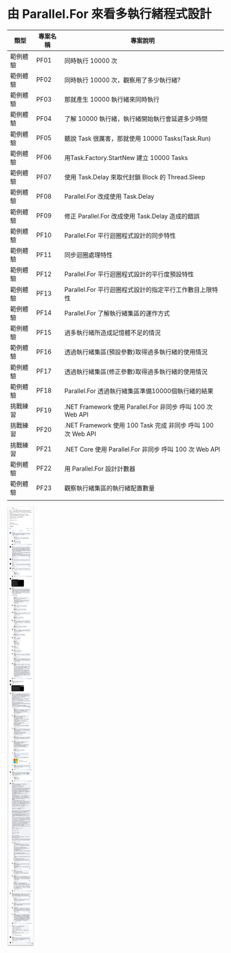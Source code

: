# 由 Parallel.For 來看多執行緒程式設計

|類型|專案名稱|專案說明|
|-|-|-|
|範例體驗|PF01|同時執行 10000 次|
|範例體驗|PF02|同時執行 10000 次，觀察用了多少執行緒?|
|範例體驗|PF03|那就產生 10000 執行緒來同時執行|
|範例體驗|PF04|了解 10000 執行緒，執行緒開始執行會延遲多少時間|
|範例體驗|PF05|聽說 Task 很厲害，那就使用 10000 Tasks(Task.Run)|
|範例體驗|PF06|用Task.Factory.StartNew 建立 10000 Tasks|
|範例體驗|PF07|使用 Task.Delay 來取代封鎖 Block 的 Thread.Sleep|
|範例體驗|PF08|Parallel.For 改成使用 Task.Delay|
|範例體驗|PF09|修正 Parallel.For 改成使用 Task.Delay 造成的錯誤|
|範例體驗|PF10|Parallel.For 平行迴圈程式設計的同步特性|
|範例體驗|PF11|同步迴圈處理特性|
|範例體驗|PF12|Parallel.For 平行迴圈程式設計的平行度預設特性|
|範例體驗|PF13|Parallel.For 平行迴圈程式設計的指定平行工作數目上限特性|
|範例體驗|PF14|Parallel.For 了解執行緒集區的運作方式|
|範例體驗|PF15|過多執行緒所造成記憶體不足的情況|
|範例體驗|PF16|透過執行緒集區(預設參數)取得過多執行緒的使用情況|
|範例體驗|PF17|透過執行緒集區(修正參數)取得過多執行緒的使用情況|
|範例體驗|PF18|Parallel.For 透過執行緒集區準備10000個執行緒的結果|
|挑戰練習|PF19|.NET Framework 使用 Parallel.For 非同步 呼叫 100 次 Web API|
|挑戰練習|PF20|.NET Framework 使用 100 Task 完成 非同步 呼叫 100 次 Web API|
|挑戰練習|PF21|.NET Core 使用 Parallel.For 非同步 呼叫 100 次 Web API|
|範例體驗|PF22|用 Parallel.For 設計計數器|
|範例體驗|PF23|觀察執行緒集區的執行緒配置數量|
||||

![由 Parallel.For 來看多執行緒程式設計](用最快的速度完成他，不考慮CPU記憶體.png)

